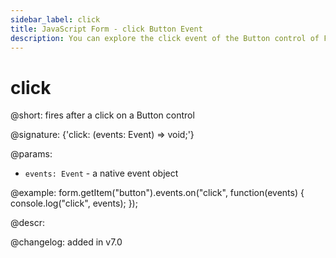 ```yaml
---
sidebar_label: click
title: JavaScript Form - click Button Event 
description: You can explore the click event of the Button control of Form in the documentation of the DHTMLX JavaScript UI library. Browse developer guides and API reference, try out code examples and live demos, and download a free 30-day evaluation version of DHTMLX Suite 7.
---
```


# click

@short: fires after a click on a Button control

@signature: {'click: (events: Event) => void;'}

@params:
- `events: Event` - a native event object

@example:
form.getItem("button").events.on("click", function(events) {
    console.log("click", events);
});

@descr:

@changelog: added in v7.0
